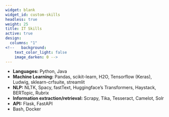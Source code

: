 ```yaml
---
widget: blank
widget_id: custom-skills
headless: true
weight: 25
title: IT Skills
active: true
design:
  columns: "1"
<!--   background:
    text_color_light: false
    image_darken: 0 -->
---
```


* **Languages:** Python, Java
* **Machine Learning:** Pandas, scikit-learn, H2O, Tensorflow (Keras), Ludwig, sklearn-crfsuite, streamlit
* **NLP:** NLTK, Spacy, fastText, Huggingface’s Transformers, Haystack, BERTopic, Rubrix
* **Information extraction/retrieval:** Scrapy, Tika, Tesseract, Camelot, Solr
* **API:** Flask, FastAPI
* Bash, Docker
